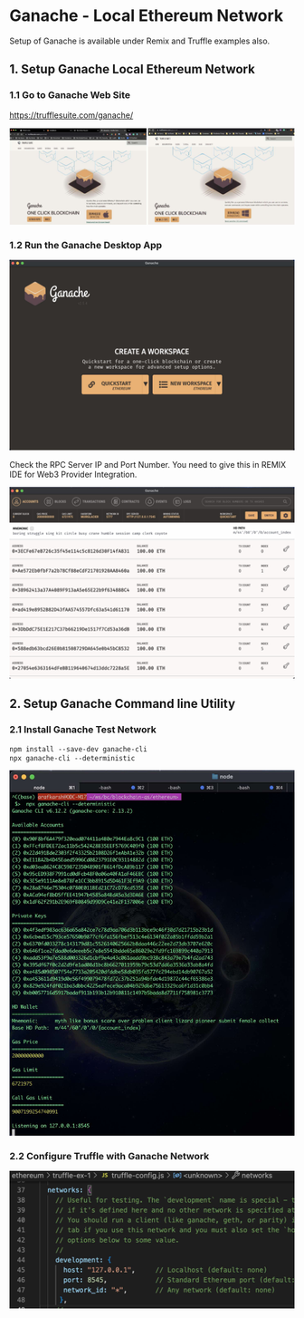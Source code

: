 # Ganache - Local Ethereum Network

Setup of Ganache is available under Remix and Truffle examples also.

## 1. Setup Ganache Local Ethereum Network
 
### 1.1 Go to Ganache Web Site

https://trufflesuite.com/ganache/ 

![Remix IDE](https://raw.githubusercontent.com/MetaArivu/blockchain-examples/master/images/Ganache-Site.jpg)

### 1.2 Run the Ganache Desktop App

![Remix IDE](https://raw.githubusercontent.com/MetaArivu/blockchain-examples/master/images/Ganache-App-1.jpg)

Check the RPC Server IP and Port Number. You need to give this in REMIX IDE for Web3 Provider Integration.

![Remix IDE](https://raw.githubusercontent.com/MetaArivu/blockchain-examples/master/images/Ganache-App-2.jpg)

## 2. Setup Ganache Command line Utility

### 2.1 Install Ganache Test Network

```shell
npm install --save-dev ganache-cli
npx ganache-cli --deterministic
```
![Ganache Network](https://raw.githubusercontent.com/MetaArivu/blockchain-examples/master/images/Ganache-Cli.jpg)

### 2.2 Configure Truffle with Ganache Network

![Ganache Network](https://raw.githubusercontent.com/MetaArivu/blockchain-examples/master/images/Truffle-Config.jpg)
